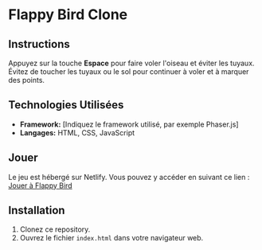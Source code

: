 # Flappy Bird Clone

## Instructions

Appuyez sur la touche **Espace** pour faire voler l'oiseau et éviter les tuyaux. Évitez de toucher les tuyaux ou le sol pour continuer à voler et à marquer des points.

## Technologies Utilisées

- **Framework:** [Indiquez le framework utilisé, par exemple Phaser.js]
- **Langages:** HTML, CSS, JavaScript

## Jouer

Le jeu est hébergé sur Netlify. Vous pouvez y accéder en suivant ce lien : [Jouer à Flappy Bird](https://splendorous-beijinho-848789.netlify.app/)

## Installation

1. Clonez ce repository.
2. Ouvrez le fichier `index.html` dans votre navigateur web.
